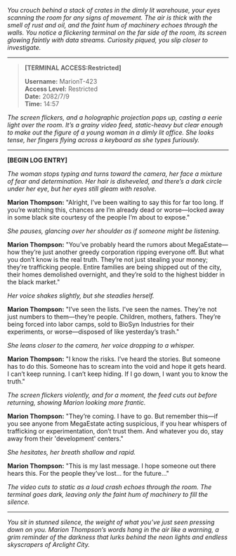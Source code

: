 *You crouch behind a stack of crates in the dimly lit warehouse, your eyes scanning the room for any signs of movement. The air is thick with the smell of rust and oil, and the faint hum of machinery echoes through the walls. You notice a flickering terminal on the far side of the room, its screen glowing faintly with data streams. Curiosity piqued, you slip closer to investigate.*

---

> **[TERMINAL ACCESS:Restricted]**
>
> **Username:** MarionT-423  
> **Access Level:** Restricted  
> **Date:** 2082/7/9  
> **Time:** 14:57  

*The screen flickers, and a holographic projection pops up, casting a eerie light over the room. It’s a grainy video feed, static-heavy but clear enough to make out the figure of a young woman in a dimly lit office. She looks tense, her fingers flying across a keyboard as she types furiously.*

---

**[BEGIN LOG ENTRY]**

*The woman stops typing and turns toward the camera, her face a mixture of fear and determination. Her hair is disheveled, and there’s a dark circle under her eye, but her eyes still gleam with resolve.*

**Marion Thompson:** "Alright, I’ve been waiting to say this for far too long. If you’re watching this, chances are I’m already dead or worse—locked away in some black site courtesy of the people I’m about to expose."

*She pauses, glancing over her shoulder as if someone might be listening.*

**Marion Thompson:** "You’ve probably heard the rumors about MegaEstate—how they’re just another greedy corporation ripping everyone off. But what you don’t know is the real truth. They’re not just stealing your money; they’re trafficking people. Entire families are being shipped out of the city, their homes demolished overnight, and they’re sold to the highest bidder in the black market."

*Her voice shakes slightly, but she steadies herself.*

**Marion Thompson:** "I’ve seen the lists. I’ve seen the names. They’re not just numbers to them—they’re people. Children, mothers, fathers. They’re being forced into labor camps, sold to BioSyn Industries for their experiments, or worse—disposed of like yesterday’s trash."

*She leans closer to the camera, her voice dropping to a whisper.*

**Marion Thompson:** "I know the risks. I’ve heard the stories. But someone has to do this. Someone has to scream into the void and hope it gets heard. I can’t keep running. I can’t keep hiding. If I go down, I want you to know the truth."

*The screen flickers violently, and for a moment, the feed cuts out before returning, showing Marion looking more frantic.*

**Marion Thompson:** "They’re coming. I have to go. But remember this—if you see anyone from MegaEstate acting suspicious, if you hear whispers of trafficking or experimentation, don’t trust them. And whatever you do, stay away from their 'development' centers."

*She hesitates, her breath shallow and rapid.*

**Marion Thompson:** "This is my last message. I hope someone out there hears this. For the people they’ve lost… for the future…"

*The video cuts to static as a loud crash echoes through the room. The terminal goes dark, leaving only the faint hum of machinery to fill the silence.*

---

*You sit in stunned silence, the weight of what you’ve just seen pressing down on you. Marion Thompson’s words hang in the air like a warning, a grim reminder of the darkness that lurks behind the neon lights and endless skyscrapers of Arclight City.*